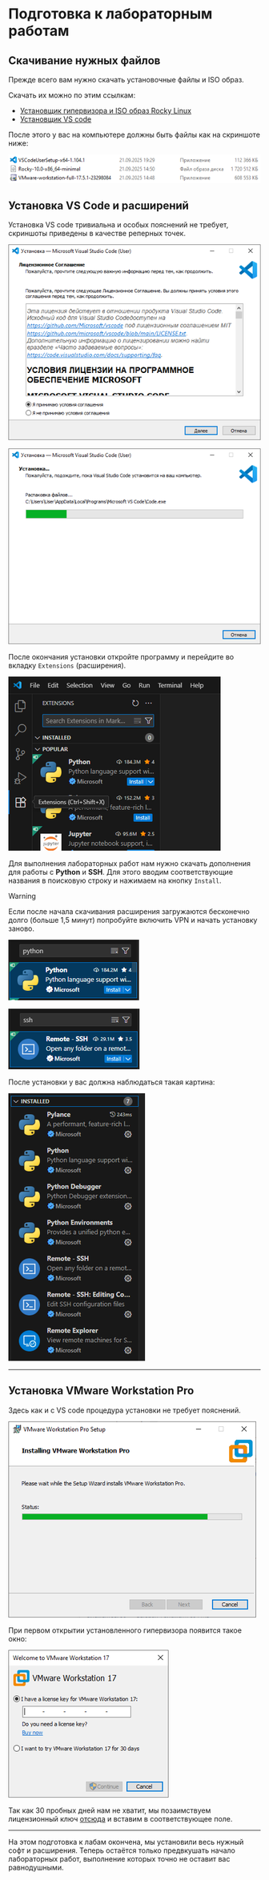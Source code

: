 # Подготовка к лабораторным работам
## Скачивание нужных файлов
Прежде всего вам нужно скачать установочные файлы и ISO образ.

Скачать их можно по этим ссылкам:
- [Установщик гипервизора и ISO образ Rocky Linux](https://drive.google.com/drive/folders/1F3HMSls1LDoprFnNyDuAwhaRnjSfKjem)
- [Установщик VS code](https://code.visualstudio.com/)

После этого у вас на компьютере должны быть файлы как на скриншоте ниже:

![Скачанные файлы](../images/preparation_for_labs/0.0.png)

## Установка VS Code и расширений
Установка VS code тривиальна и особых пояснений не требует, скриншоты приведены в качестве реперных точек.

![Обязательно прочитайте всё лицензионное соглашение!!!](../images/preparation_for_labs/0.1.png)

![Установка VS code](../images/preparation_for_labs/0.2.png)

После окончания установки откройте программу и перейдите во вкладку `Extensions` (расширения).

![Открытая вкладка Extensions](../images/preparation_for_labs/0.3.png)

Для выполнения лабораторных работ нам нужно скачать дополнения для работы с **Python** и **SSH**. Для этого вводим соответствующие названия в поисковую строку и нажимаем на кнопку `Install`.

>[!WARNING]
>Если после начала скачивания расширения загружаются бесконечно долго (больше 1,5 минут) попробуйте включить VPN и начать установку заново.

![Расширение для работы с Python](../images/preparation_for_labs/0.4.png)

![Расширение для работы с SSH](../images/preparation_for_labs/0.5.png)

После установки у вас должна наблюдаться такая картина:

![Список установленных расширений](../images/preparation_for_labs/0.6.png)

---

## Установка VMware Workstation Pro
Здесь как и с VS code процедура установки не требует пояснений.

![Установка VMware Workstation Pro](../images/preparation_for_labs/0.7.png)

При первом открытии установленного гипервизора появится такое окно:

![Вот тебе и welcome, деньги им ещё платить!](../images/preparation_for_labs/0.8.png)

Так как 30 пробных дней нам не хватит, мы позаимствуем лицензионный ключ [отсюда](https://github.com/hegdepavankumar/VMware-Workstation-Pro-17-Licence-Keys) и вставим в соответствующее поле.

---

На этом подготовка к лабам окончена, мы установили весь нужный софт и расширения. Теперь остаётся только предвкушать начало лабораторных работ, выполнение которых точно не оставит вас равнодушными.
